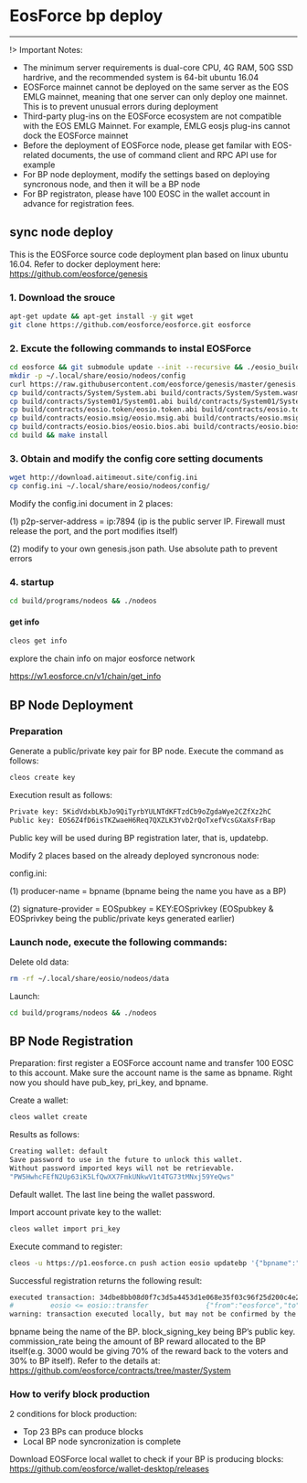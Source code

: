 # EosForce bp deploy

--------------------------

!> Important Notes:

- The minimum server requirements is dual-core CPU, 4G RAM, 50G SSD hardrive, and the recommended system is 64-bit ubuntu 16.04
- EOSForce mainnet cannot be deployed on the same server as the EOS EMLG mainnet, meaning that one server can only deploy one mainnet. This is to prevent unusual errors during deployment
- Third-party plug-ins on the EOSForce ecosystem are not compatible with the EOS EMLG Mainnet. For example, EMLG eosjs plug-ins cannot dock the EOSForce mainnet
- Before the deployment of EOSForce node, please get familar with EOS-related documents, the use of command client and RPC API use for example
- For BP node deployment, modify the settings based on deploying syncronous node, and then it will be a BP node
- For BP registraton, please have 100 EOSC in the wallet account in advance for registration fees.

## sync node deploy

This is the EOSForce source code deployment plan based on linux ubuntu 16.04. Refer to docker deployment here: https://github.com/eosforce/genesis

### 1. Download the srouce

```bash
apt-get update && apt-get install -y git wget
git clone https://github.com/eosforce/eosforce.git eosforce
```

### 2. Excute the following commands to instal EOSForce

```bash
cd eosforce && git submodule update --init --recursive && ./eosio_build.sh
mkdir -p ~/.local/share/eosio/nodeos/config
curl https://raw.githubusercontent.com/eosforce/genesis/master/genesis.json -o ~/.local/share/eosio/nodeos/config/genesis.json
cp build/contracts/System/System.abi build/contracts/System/System.wasm ~/.local/share/eosio/nodeos/config
cp build/contracts/System01/System01.abi build/contracts/System01/System01.wasm ~/.local/share/eosio/nodeos/config
cp build/contracts/eosio.token/eosio.token.abi build/contracts/eosio.token/eosio.token.wasm ~/.local/share/eosio/nodeos/config
cp build/contracts/eosio.msig/eosio.msig.abi build/contracts/eosio.msig/eosio.msig.wasm ~/.local/share/eosio/nodeos/config
cp build/contracts/eosio.bios/eosio.bios.abi build/contracts/eosio.bios/eosio.bios.wasm ~/.local/share/eosio/nodeos/config
cd build && make install
```

### 3. Obtain and modify the config core setting documents

```bash
wget http://download.aitimeout.site/config.ini
cp config.ini ~/.local/share/eosio/nodeos/config/
```
Modify the config.ini document in 2 places:

(1) p2p-server-address = ip:7894 (ip is the public server IP. Firewall must release the port, and the port modifies itself)

(2) modify to your own genesis.json path. Use absolute path to prevent errors


### 4. startup

```bash
cd build/programs/nodeos && ./nodeos
```

#### get info

```bash
cleos get info
```

explore the chain info on major eosforce network

https://w1.eosforce.cn/v1/chain/get_info 


## BP Node Deployment

### Preparation

Generate a public/private key pair for BP node. Execute the command as follows:


```bash
cleos create key
```

Execution result as follows:

```bash
Private key: 5KidVdxbLKbJo9QiTyrbYULNTdKFTzdCb9oZgdaWye2CZfXz2hC
Public key: EOS6Z4fD6isTKZwaeH6Req7QXZLK3Yvb2rQoTxefVcsGXaXsFrBap
```

Public key will be used during BP registration later, that is, updatebp.

Modify 2 places based on the already deployed syncronous node:

config.ini:

(1) producer-name = bpname (bpname being the name you have as a BP)

(2) signature-provider = EOSpubkey = KEY:EOSprivkey (EOSpubkey & EOSprivkey being the public/private keys generated earlier)

### Launch node, execute the following commands:

Delete old data:

```bash
rm -rf ~/.local/share/eosio/nodeos/data
```

Launch:

```bash
cd build/programs/nodeos && ./nodeos
```

## BP Node Registration

Preparation: first register a EOSForce account name and transfer 100 EOSC to this account. Make sure the account name is the same as bpname. Right now you should have pub_key, pri_key, and bpname.

Create a wallet:

```bash
cleos wallet create
```

Results as follows:
  
```bash
Creating wallet: default
Save password to use in the future to unlock this wallet.
Without password imported keys will not be retrievable.
"PW5HwhcFEfN2Up63iK5LfQwXX7FmkUNkwV1t4TG73tMNxj59YeQws"
```

Default wallet. The last line being the wallet password.

Import account private key to the wallet:

```bash
cleos wallet import pri_key
```

Execute command to register:

```bash
cleos -u https://p1.eosforce.cn push action eosio updatebp '{"bpname":"bpname","block_signing_key":"block_signing_key","commission_rate":"commission_rate","url":"https://eosforce.io"}' -p bpname
```

Successful registration returns the following result:

```bash
executed transaction: 34dbe8bb08d0f7c3d5a4453d1e068e35f03c96f25d200c4e2a795e6aec472d60  160 bytes  6782 us
#         eosio <= eosio::transfer              {"from":"eosforce","to":"user1","quantity":"10.0000 EOS","memo":"my first transfer"}
warning: transaction executed locally, but may not be confirmed by the network yet
```

bpname being the name of the BP. block_signing_key being BP’s public key. commission_rate being the amount of BP reward allocated to the BP itself(e.g. 3000 would be giving 70% of the reward back to the voters and 30% to BP itself). Refer to the details at: 
https://github.com/eosforce/contracts/tree/master/System


### How to verify block production

2 conditions for block production:

- Top 23 BPs can produce blocks
- Local BP node syncronization is complete

Download EOSForce local wallet to check if your BP is producing blocks: 
https://github.com/eosforce/wallet-desktop/releases
